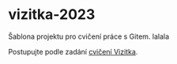 # vizitka-2023

Šablona projektu pro cvičení práce s Gitem.
lalala

Postupujte podle zadání [cvičení Vizitka](https://kodim.cz/kurzy/daweb/zaklady-gitu/uvod-do-gitu/cviceni-vizitka).
